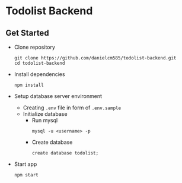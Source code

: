 # Todolist Backend 

## Get Started

- Clone repository
  ```
  git clone https://github.com/danielcm585/todolist-backend.git
  cd todolist-backend
  ```

- Install dependencies
  ```
  npm install
  ```

- Setup database server environment
  - Creating `.env` file in form of `.env.sample`
  - Initialize database 
    - Run mysql 
      ```
      mysql -u <username> -p
      ```
    - Create database
      ```
      create database todolist;
      ```

- Start app
  ```
  npm start
  ```